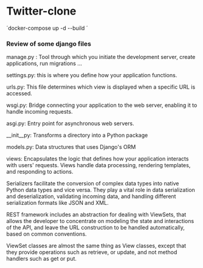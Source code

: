# Twitter-clone

´docker-compose up -d --build
´

### Review of some django files
manage.py : 
Tool through which you initiate the development server, create applications, run migrations ...

settings.py:
this is where you define how your application functions. 

urls.py:
This file determines which view is displayed when a specific URL is accessed.

wsgi.py:
Bridge connecting your application to the web server, enabling it to handle incoming requests.

asgi.py:
Entry point for asynchronous web servers.

__init__py: 
Transforms a directory into a Python package

models.py:
Data structures that uses Django's ORM

views:
Encapsulates the logic that defines how your application interacts with users' requests. Views handle data processing, rendering templates, and responding to actions. 

Serializers facilitate the conversion of complex data types into native Python data types and vice versa. They play a vital role in data serialization and deserialization, validating incoming data, and handling different serialization formats like JSON and XML.

REST framework includes an abstraction for dealing with ViewSets, that allows the developer to concentrate on modeling the state and interactions of the API, and leave the URL construction to be handled automatically, based on common conventions.

ViewSet classes are almost the same thing as View classes, except that they provide operations such as retrieve, or update, and not method handlers such as get or put.
